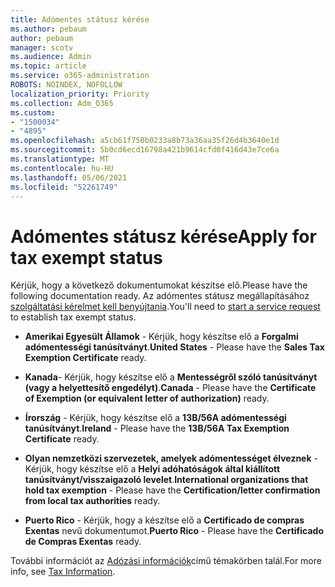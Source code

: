 ```yaml
---
title: Adómentes státusz kérése
ms.author: pebaum
author: pebaum
manager: scotv
ms.audience: Admin
ms.topic: article
ms.service: o365-administration
ROBOTS: NOINDEX, NOFOLLOW
localization_priority: Priority
ms.collection: Adm_O365
ms.custom:
- "1500034"
- "4895"
ms.openlocfilehash: a5cb61f750b0233a8b73a36aa35f26d4b3640e1d
ms.sourcegitcommit: 5b0cd6ecd16798a421b9614cfd0f416d43e7ce6a
ms.translationtype: MT
ms.contentlocale: hu-HU
ms.lasthandoff: 05/06/2021
ms.locfileid: "52261749"
---
```

# <a name="apply-for-tax-exempt-status"></a><span data-ttu-id="dae52-102">Adómentes státusz kérése</span><span class="sxs-lookup"><span data-stu-id="dae52-102">Apply for tax exempt status</span></span>

<span data-ttu-id="dae52-103">Kérjük, hogy a következő dokumentumokat készítse elő.</span><span class="sxs-lookup"><span data-stu-id="dae52-103">Please have the following documentation ready.</span></span> <span data-ttu-id="dae52-104">Az adómentes státusz megállapításához [ szolgáltatási kérelmet kell benyújtania](/microsoft-365/admin/contact-support-for-business-products).</span><span class="sxs-lookup"><span data-stu-id="dae52-104">You'll need to [start a service request](/microsoft-365/admin/contact-support-for-business-products) to establish tax exempt status.</span></span>

- <span data-ttu-id="dae52-105">**Amerikai Egyesült Államok** - Kérjük, hogy készítse elő a **Forgalmi adómentességi tanúsítványt**.</span><span class="sxs-lookup"><span data-stu-id="dae52-105">**United States** - Please have the **Sales Tax Exemption Certificate** ready.</span></span>

- <span data-ttu-id="dae52-106">**Kanada**- Kérjük, hogy készítse elő a **Mentességről szóló tanúsítványt (vagy a helyettesítő engedélyt)**.</span><span class="sxs-lookup"><span data-stu-id="dae52-106">**Canada** - Please have the **Certificate of Exemption (or equivalent letter of authorization)** ready.</span></span>

- <span data-ttu-id="dae52-107">**Írország** - Kérjük, hogy készítse elő a **13B/56A adómentességi tanúsítványt**.</span><span class="sxs-lookup"><span data-stu-id="dae52-107">**Ireland** - Please have the **13B/56A Tax Exemption Certificate** ready.</span></span>

- <span data-ttu-id="dae52-108">**Olyan nemzetközi szervezetek, amelyek adómentességet élveznek** - Kérjük, hogy készítse elő a **Helyi adóhatóságok által kiállított tanúsítványt/visszaigazoló levelet**.</span><span class="sxs-lookup"><span data-stu-id="dae52-108">**International organizations that hold tax exemption** - Please have the **Certification/letter confirmation from local tax authorities** ready.</span></span>

- <span data-ttu-id="dae52-109">**Puerto Rico** - Kérjük, hogy a készítse elő a **Certificado de compras Exentas** nevű dokumentumot.</span><span class="sxs-lookup"><span data-stu-id="dae52-109">**Puerto Rico** - Please have the **Certificado de Compras Exentas** ready.</span></span>

<span data-ttu-id="dae52-110">További információt az [Adózási információk](https://docs.microsoft.com/microsoft-365/commerce/billing-and-payments/tax-information)című témakörben talál.</span><span class="sxs-lookup"><span data-stu-id="dae52-110">For more info, see [Tax Information](https://docs.microsoft.com/microsoft-365/commerce/billing-and-payments/tax-information).</span></span>

